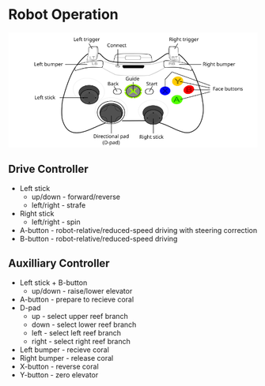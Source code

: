 # Robot Operation
<img src="360_controller.png" width="660px"/>

## Drive Controller
* Left stick
  * up/down - forward/reverse
  * left/right - strafe
* Right stick
  * left/right - spin
* A-button - robot-relative/reduced-speed driving with steering correction
* B-button - robot-relative/reduced-speed driving

## Auxilliary Controller
* Left stick + B-button
  * up/down - raise/lower elevator
* A-button - prepare to recieve coral
* D-pad
  * up - select upper reef branch
  * down - select lower reef branch
  * left - select left reef branch
  * right - select right reef branch
* Left bumper - recieve coral
* Right bumper - release coral
* X-button - reverse coral
* Y-button - zero elevator
